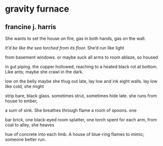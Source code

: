 # gravity furnace
## francine j. harris
She wants to set the house on fire,
gas in both hands, gas on the wall.

 _It’d be like the sea torched from its floor._ She’d run like light

from basement windows. or maybe
suck all arms to room ablaze, so housed

in gut piping. the copper hollowed, reaching to a
heated black rot at bottom. Like ants; maybe she crawl in the dark.

low on the belly maybe she thug out late, lay low
and ink eight walls. lay low like cold, she might

strip bare, black glass. sometimes strut, sometimes
hide late. she runs from house to ember,

a sum of sink. She breathes through flame
a room of spoons. one

bar brick, one black-eyed room splatter, one torch
spent for each arm, from coal to alley, she heaves

hue of concrete into each limb. A house of blue-ring flames
to mimic; someone better run.